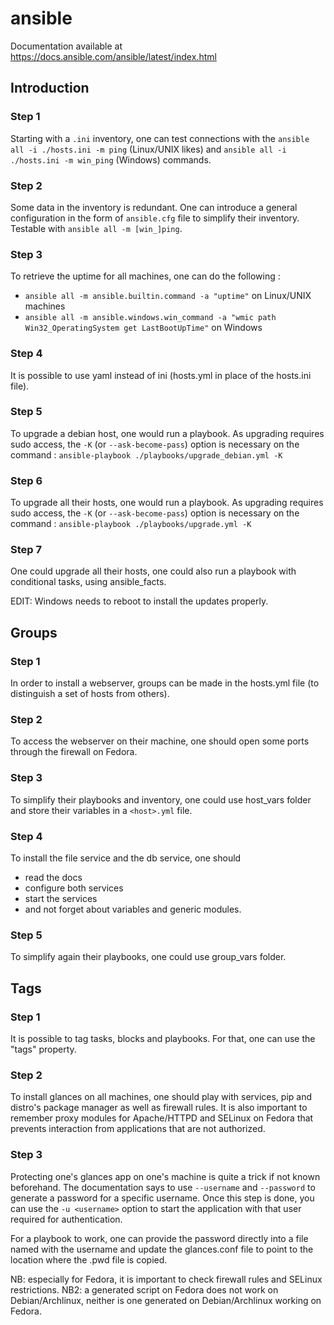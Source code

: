 # ansible

Documentation available at https://docs.ansible.com/ansible/latest/index.html

## Introduction

### Step 1
Starting with a `.ini` inventory, one can test connections with the `ansible all -i ./hosts.ini -m ping` (Linux/UNIX likes) 
and `ansible all -i ./hosts.ini -m win_ping` (Windows) commands.

### Step 2
Some data in the inventory is redundant. One can introduce a general configuration in the form of `ansible.cfg` file to simplify their inventory.
Testable with `ansible all -m [win_]ping`.

### Step 3
To retrieve the uptime for all machines, one can do the following :
- `ansible all -m ansible.builtin.command -a "uptime"` on Linux/UNIX machines
- `ansible all -m ansible.windows.win_command -a "wmic path Win32_OperatingSystem get LastBootUpTime"` on Windows

### Step 4
It is possible to use yaml instead of ini (hosts.yml in place of the hosts.ini file).

### Step 5
To upgrade a debian host, one would run a playbook.
As upgrading requires sudo access, the `-K` (or `--ask-become-pass`) option is necessary on the command : `ansible-playbook ./playbooks/upgrade_debian.yml -K`

### Step 6
To upgrade all their hosts, one would run a playbook.
As upgrading requires sudo access, the `-K` (or `--ask-become-pass`) option is necessary on the command : `ansible-playbook ./playbooks/upgrade.yml -K`

### Step 7
One could upgrade all their hosts, one could also run a playbook with conditional tasks, using ansible_facts.

EDIT: Windows needs to reboot to install the updates properly.

## Groups

### Step 1
In order to install a webserver, groups can be made in the hosts.yml file (to distinguish a set of hosts from others).

### Step 2
To access the webserver on their machine, one should open some ports through the firewall on Fedora.

### Step 3
To simplify their playbooks and inventory, one could use host_vars folder and store their variables in a `<host>.yml` file.

### Step 4
To install the file service and the db service, one should 
- read the docs
- configure both services
- start the services
- and not forget about variables and generic modules.

### Step 5
To simplify again their playbooks, one could use group_vars folder.

## Tags

### Step 1
It is possible to tag tasks, blocks and playbooks. For that, one can use the "tags" property.

### Step 2
To install glances on all machines, one should play with services, pip and distro's package manager
as well as firewall rules.
It is also important to remember proxy modules for Apache/HTTPD and SELinux on Fedora that prevents interaction
from applications that are not authorized.

### Step 3
Protecting one's glances app on one's machine is quite a trick if not known beforehand.
The documentation says to use `--username` and `--password` to generate a password for a specific username.
Once this step is done, you can use the `-u <username>` option to start the application with that user required for
authentication.

For a playbook to work, one can provide the password directly into a file named with the username
and update the glances.conf file to point to the location where the .pwd file is copied.

NB: especially for Fedora, it is important to check firewall rules and SELinux restrictions.
NB2: a generated script on Fedora does not work on Debian/Archlinux, neither is one generated on Debian/Archlinux working on Fedora.
